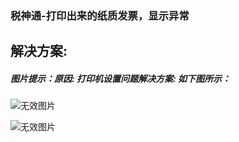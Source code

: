 ### 税神通-打印出来的纸质发票，显示异常



## 解决方案:

##### 图片提示：原因: 打印机设置问题解决方案: 如下图所示：



![无效图片](https://cdn.jsdelivr.net/gh/IAskWind/lazy66-site/images/question/1_20181024150855.png)

![无效图片](https://cdn.jsdelivr.net/gh/IAskWind/lazy66-site/images/question/1_20181024150930.png)